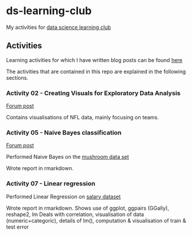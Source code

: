 # ds-learning-club
My activities for [data science learning club](http://becomingadatascientist.com/learningclub)

## Activities

Learning activities for which I have written blog posts can be found [here](http://blog.haunschmid.name/tag/learning-club/)

The activities that are contained in this repo are explained in the following sections.

### Activity 02 - Creating Visuals for Exploratory Data Analysis

[Forum post](http://becomingadatascientist.com/learningclub/thread-91.html)

Contains visualisations of NFL data, mainly focusing on teams.

### Activity 05 - Naive Bayes classification

[Forum post](http://becomingadatascientist.com/learningclub/thread-132.html)

Performed Naive Bayes on the [mushroom data set](https://archive.ics.uci.edu/ml/datasets/Mushroom)

Wrote report in rmarkdown.

### Activity 07 - Linear regression

Performed Linear Regression on [salary dataset](data.princeton.edu/wws509/datasets/#salary)

Wrote report in rmarkdown.
Shows use of ggplot, ggpairs (GGally), reshape2, lm
Deals with correlation, visualisation of data (numeric+categoric), details of lm(), computation & visualisation of train & test error
